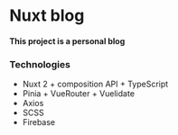 # Nuxt blog
#### This project is a personal blog
### Technologies
* Nuxt 2 + composition API + TypeScript
* Pinia + VueRouter + Vuelidate
* Axios
* SCSS
* Firebase
